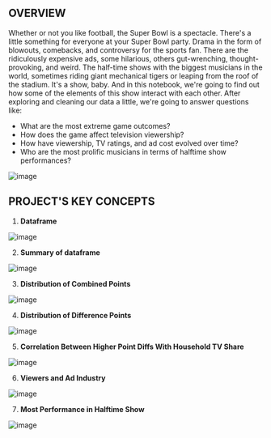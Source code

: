 <!-- OVERVIEW -->
## OVERVIEW
Whether or not you like football, the Super Bowl is a spectacle. There's a little something for everyone at your Super Bowl party. Drama in the form of blowouts, comebacks, and controversy for the sports fan. There are the ridiculously expensive ads, some hilarious, others gut-wrenching, thought-provoking, and weird. The half-time shows with the biggest musicians in the world, sometimes riding giant mechanical tigers or leaping from the roof of the stadium. It's a show, baby. And in this notebook, we're going to find out how some of the elements of this show interact with each other. After exploring and cleaning our data a little, we're going to answer questions like:

* What are the most extreme game outcomes?
* How does the game affect television viewership?
* How have viewership, TV ratings, and ad cost evolved over time?
* Who are the most prolific musicians in terms of halftime show performances?

<!-- Image Project -->
![image](https://user-images.githubusercontent.com/66315773/157183314-1abf1569-758c-42e4-a532-f0179cf9a610.png)


<!-- Key Concepts -->
## PROJECT'S KEY CONCEPTS
1. __Dataframe__

![image](https://user-images.githubusercontent.com/66315773/157183759-6a9eef4b-b631-49be-8fec-4737eebde380.png)


2. __Summary of dataframe__

![image](https://user-images.githubusercontent.com/66315773/157184319-45199496-ed2c-409d-a22c-19d6d7d9f353.png)


3. __Distribution of Combined Points__

![image](https://user-images.githubusercontent.com/66315773/157185745-0ca8863f-bb42-4321-a5c7-bc4d5751e6e1.png)


4. __Distribution of Difference Points__

![image](https://user-images.githubusercontent.com/66315773/157185926-70a1eae3-12a5-4f7b-89b8-bb3d4dd1828e.png)

5. __Correlation Between Higher Point Diffs With Household TV Share__

![image](https://user-images.githubusercontent.com/66315773/157186190-9389bac3-9b17-41ba-befd-c60b0309fd94.png)

6. __Viewers and Ad Industry__

![image](https://user-images.githubusercontent.com/66315773/157186333-92ba85a5-9a81-4832-ab88-56c369634639.png)

7. __Most Performance in Halftime Show__

![image](https://user-images.githubusercontent.com/66315773/157186524-e7806be7-cd23-48b3-8f92-5af70a15fe7b.png)

